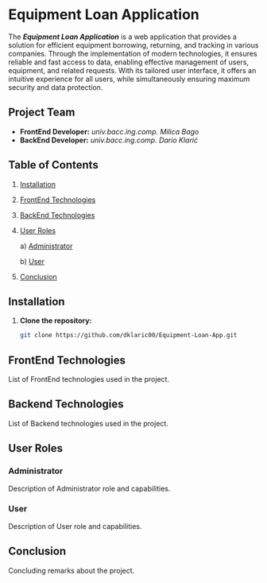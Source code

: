 # Equipment Loan Application

The ***Equipment Loan Application*** is a web application that provides a solution for efficient equipment borrowing, returning, and tracking in various companies. Through the implementation of modern technologies, it ensures reliable and fast access to data, enabling effective management of users, equipment, and related requests. With its tailored user interface, it offers an intuitive experience for all users, while simultaneously ensuring maximum security and data protection.

## Project Team

- **FrontEnd Developer:** *univ.bacc.ing.comp. Milica Bago*
- **BackEnd Developer:** *univ.bacc.ing.comp. Dario Klarić*

## Table of Contents

1. [Installation](#installation)
2. [FrontEnd Technologies](#frontend-technologies)
3. [BackEnd Technologies](#backend-technologies)
4. [User Roles](#user-roles)

   a) [Administrator](#administrator)

   b) [User](#user)

6. [Conclusion](#conclusion)

## Installation
1. **Clone the repository:**
   ```bash
   git clone https://github.com/dklaric00/Equipment-Loan-App.git

## FrontEnd Technologies

List of FrontEnd technologies used in the project.

## Backend Technologies

List of Backend technologies used in the project.

## User Roles

### Administrator

Description of Administrator role and capabilities.

### User

Description of User role and capabilities.

## Conclusion

Concluding remarks about the project.

